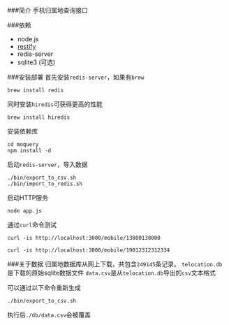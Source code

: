 ###简介 
手机归属地查询接口


###依赖
* node.js
* [restify](http://mcavage.github.com/node-restify)
* redis-server
* sqlite3 (可选)


###安装部署
首先安装`redis-server`，如果有`brew`

	brew install redis


同时安装`hiredis`可获得更高的性能

	brew install hiredis


安装依赖库 

	cd moquery
	npm install -d 

启动`redis-server`，导入数据
	
	./bin/export_to_csv.sh
	./bin/import_to_redis.sh


启动HTTP服务
	
	node app.js

通过`curl`命令测试
	
	curl -is http://localhost:3000/mobile/13800138000
	
	curl -is http://localhost:3000/mobile/19012312312334


###关于数据
归属地数据库从网上下载，共包含`249145`条记录。
`telocation.db`是下载的原始sqlite数据文件
`data.csv`是从`telocation.db`导出的`csv`文本格式

可以通过以下命令重新生成

	./bin/export_to_csv.sh

执行后`./db/data.csv`会被覆盖